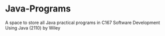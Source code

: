 # Java-Programs
A space to store all Java practical programs in C167 Software Development Using Java (2110) by Wiley
